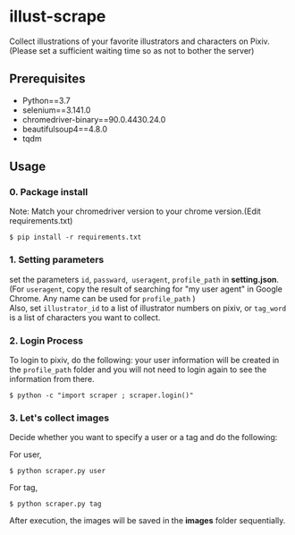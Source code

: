 # illust-scrape
Collect illustrations of your favorite illustrators and characters on Pixiv.  
(Please set a sufficient waiting time so as not to bother the server)

## Prerequisites
- Python==3.7
- selenium==3.141.0
- chromedriver-binary==90.0.4430.24.0
- beautifulsoup4==4.8.0
- tqdm


## Usage

### 0. Package install

Note: Match your chromedriver version to your chrome version.(Edit requirements.txt)
```
$ pip install -r requirements.txt
```


### 1. Setting parameters

set the parameters `id`, `passward`,` useragent`, `profile_path` in __setting.json__.  
(For `useragent`, copy the result of searching for "my user agent" in Google Chrome. Any name can be used for `profile_path` )  
Also, set `illustrator_id` to a list of illustrator numbers on pixiv, or `tag_word` is a list of characters you want to collect.



### 2. Login Process
To login to pixiv, do the following: your user information will be created in the `profile_path` folder and you will not need to login again to see the information from there.

```
$ python -c "import scraper ; scraper.login()"
```

### 3. Let's collect images
Decide whether you want to specify a user or a tag and do the following:

For user,
```
$ python scraper.py user
```

For tag,
```
$ python scraper.py tag 
```

After execution, the images will be saved in the __images__ folder sequentially.